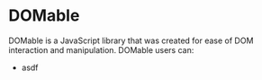 # DOMable

DOMable is a JavaScript library that was created for ease of DOM interaction and manipulation. DOMable users can:
* asdf
